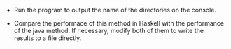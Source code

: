 * Run the program to output the name of the directories on the console.

* Compare the performace of this method in Haskell with the performance of the java method.
If necessary, modify both of them to write the results to a file directly.